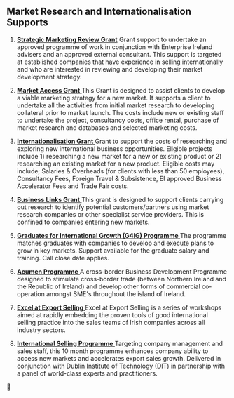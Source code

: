 ## Market Research and Internationalisation Supports

1. **[Strategic Marketing Review Grant](http://www.enterprise-ireland.com/EI_Corporate/en/funding-supports/Company/Esetablish-SME-Funding/Strategic-Marketing-Review.html)** Grant support to undertake an approved programme of work in conjunction with Enterprise Ireland advisers and an approved external consultant. This support is targeted at established companies that have experience in selling internationally and who are interested in reviewing and developing their market development strategy.

1. **[Market Access Grant](http://www.enterprise-ireland.com/EI_Corporate/en/funding-supports/Company/Esetablish-SME-Funding/Market-Access-Grant.html)**[ ](http://www.enterprise-ireland.com/EI_Corporate/en/funding-supports/Company/Esetablish-SME-Funding/Market-Access-Grant.html)This Grant is designed to assist clients to develop a viable marketing strategy for a new market. It supports a client to undertake all the activities from initial market research to developing collateral prior to market launch. The costs include new or existing staff to undertake the project, consultancy costs, office rental, purchase of market research and databases and selected marketing costs.

2. **[Internationalisation Grant](http://www.enterprise-ireland.com/en/funding-supports/Company/Esetablish-SME-Funding/Internationalisation-Grant-.html)**[ ](http://www.enterprise-ireland.com/en/funding-supports/Company/Esetablish-SME-Funding/Internationalisation-Grant-.html)Grant to support the costs of researching and exploring new international business opportunities. Eligible projects include 1\) researching a new market for a new or existing product or 2\) researching an existing market for a new product. Eligible costs may include; Salaries & Overheads \(for clients with less than 50 employees\), Consultancy Fees, Foreign Travel & Subsistence, EI approved Business Accelerator Fees and Trade Fair costs.

3. **[Business Links Grant](http://www.enterprise-ireland.com/en/funding-supports/Company/Esetablish-SME-Funding/Business-Links-Grant.shortcut.html)**[ ](http://www.enterprise-ireland.com/en/funding-supports/Company/Esetablish-SME-Funding/Business-Links-Grant.shortcut.html)This grant is designed to support clients carrying out research to identify potential customers\/partners using market research companies or other specialist service providers. This is confined to companies entering new markets.

4. **[Graduates for International Growth \(G4IG\) Programme](http://www.enterprise-ireland.com/en/funding-supports/Company/Esetablish-SME-Funding/Graduates-4-International-Growth-G4IG-.html)**[ ](http://www.enterprise-ireland.com/en/funding-supports/Company/Esetablish-SME-Funding/Graduates-4-International-Growth-G4IG-.html)The programme matches graduates with companies to develop and execute plans to grow in key markets. Support available for the graduate salary and training. Call close date applies.

5. **[Acumen Programme](http://www.enterprise-ireland.com/en/funding-supports/Company/Esetablish-SME-Funding/Acumen-Programme.html)**[ ](http://www.enterprise-ireland.com/en/funding-supports/Company/Esetablish-SME-Funding/Acumen-Programme.html)A cross-border Business Development Programme designed to stimulate cross-border trade \(between Northern Ireland and the Republic of Ireland\) and develop other forms of commercial co-operation amongst SME's throughout the island of Ireland.

6. **[Excel at Export Selling](http://www.enterprise-ireland.com/en/Funding-Supports/Company/Esetablish-SME-Funding/Excel-at-Export-Selling.shortcut.html)**[ ](http://www.enterprise-ireland.com/en/Funding-Supports/Company/Esetablish-SME-Funding/Excel-at-Export-Selling.shortcut.html)Excel at Export Selling is a series of workshops aimed at rapidly embedding the proven tools of good international selling practice into the sales teams of Irish companies across all industry sectors.

7. [**International Selling Programme**](http://www.enterprise-ireland.com/en/Funding-Supports/Company/Esetablish-SME-Funding/Key-Manager-Grant.html)[ ](http://www.enterprise-ireland.com/en/Funding-Supports/Company/Esetablish-SME-Funding/Key-Manager-Grant.html)Targeting company management and sales staff, this 10 month programme enhances company ability to access new markets and accelerates export sales growth. Delivered in conjunction with Dublin Institute of Technology \(DIT\) in partnership with a panel of world-class experts and practitioners.

 



